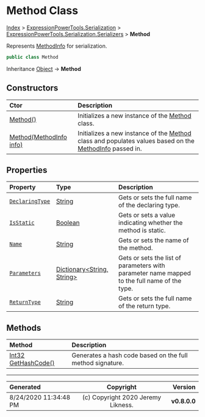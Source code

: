 ﻿# Method Class

[Index](../index.md) > [ExpressionPowerTools.Serialization](ExpressionPowerTools.Serialization.a.md) > [ExpressionPowerTools.Serialization.Serializers](ExpressionPowerTools.Serialization.Serializers.n.md) > **Method**

Represents [MethodInfo](https://docs.microsoft.com/dotnet/api/system.reflection.methodinfo) for serialization.

```csharp
public class Method
```

Inheritance [Object](https://docs.microsoft.com/dotnet/api/system.object) → **Method**

## Constructors

| Ctor | Description |
| :-- | :-- |
| [Method()](ExpressionPowerTools.Serialization.Serializers.Method.ctor.md#method) | Initializes a new instance of the [Method](ExpressionPowerTools.Serialization.Serializers.Method.cs.md) class. |
| [Method(MethodInfo info)](ExpressionPowerTools.Serialization.Serializers.Method.ctor.md#methodmethodinfo-info) | Initializes a new instance of the [Method](ExpressionPowerTools.Serialization.Serializers.Method.cs.md) class and            populates values based on the [MethodInfo](https://docs.microsoft.com/dotnet/api/system.reflection.methodinfo) passed in. |
## Properties

| Property | Type | Description |
| :-- | :-- | :-- |
| [`DeclaringType`](ExpressionPowerTools.Serialization.Serializers.Method.DeclaringType.prop.md) | [String](https://docs.microsoft.com/dotnet/api/system.string) | Gets or sets the full name of the declaring type. |
| [`IsStatic`](ExpressionPowerTools.Serialization.Serializers.Method.IsStatic.prop.md) | [Boolean](https://docs.microsoft.com/dotnet/api/system.boolean) | Gets or sets a value indicating whether the method is static. |
| [`Name`](ExpressionPowerTools.Serialization.Serializers.Method.Name.prop.md) | [String](https://docs.microsoft.com/dotnet/api/system.string) | Gets or sets the name of the method. |
| [`Parameters`](ExpressionPowerTools.Serialization.Serializers.Method.Parameters.prop.md) | [Dictionary&lt;String, String>](https://docs.microsoft.com/dotnet/api/system.collections.generic.dictionary-2) | Gets or sets the list of parameters with parameter name mapped to the            full name of the type. |
| [`ReturnType`](ExpressionPowerTools.Serialization.Serializers.Method.ReturnType.prop.md) | [String](https://docs.microsoft.com/dotnet/api/system.string) | Gets or sets the full name of the return type. |

## Methods

| Method | Description |
| :-- | :-- |
| [Int32 GetHashCode()](ExpressionPowerTools.Serialization.Serializers.Method.GetHashCode.m.md) | Generates a hash code based on the full method signature. |

---

| Generated | Copyright | Version |
| :-- | :-: | --: |
| 8/24/2020 11:34:48 PM | (c) Copyright 2020 Jeremy Likness. | **v0.8.0.0** |
